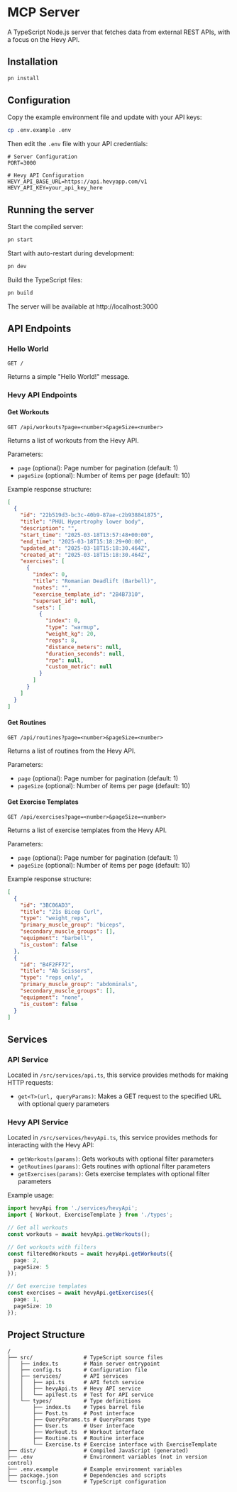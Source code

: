 # MCP Server

A TypeScript Node.js server that fetches data from external REST APIs, with a focus on the Hevy API.

## Installation

```bash
pn install
```

## Configuration

Copy the example environment file and update with your API keys:

```bash
cp .env.example .env
```

Then edit the `.env` file with your API credentials:

```
# Server Configuration
PORT=3000

# Hevy API Configuration
HEVY_API_BASE_URL=https://api.hevyapp.com/v1
HEVY_API_KEY=your_api_key_here
```

## Running the server

Start the compiled server:

```bash
pn start
```

Start with auto-restart during development:

```bash
pn dev
```

Build the TypeScript files:

```bash
pn build
```

The server will be available at http://localhost:3000

## API Endpoints

### Hello World

```
GET /
```

Returns a simple "Hello World!" message.

### Hevy API Endpoints

#### Get Workouts

```
GET /api/workouts?page=<number>&pageSize=<number>
```

Returns a list of workouts from the Hevy API.

Parameters:
- `page` (optional): Page number for pagination (default: 1)
- `pageSize` (optional): Number of items per page (default: 10)

Example response structure:
```json
[
  {
    "id": "22b519d3-bc3c-40b9-87ae-c2b938841875",
    "title": "PHUL Hypertrophy lower body",
    "description": "",
    "start_time": "2025-03-18T13:57:48+00:00",
    "end_time": "2025-03-18T15:18:29+00:00",
    "updated_at": "2025-03-18T15:18:30.464Z",
    "created_at": "2025-03-18T15:18:30.464Z",
    "exercises": [
      {
        "index": 0,
        "title": "Romanian Deadlift (Barbell)",
        "notes": "",
        "exercise_template_id": "2B4B7310",
        "superset_id": null,
        "sets": [
          {
            "index": 0,
            "type": "warmup",
            "weight_kg": 20,
            "reps": 8,
            "distance_meters": null,
            "duration_seconds": null,
            "rpe": null,
            "custom_metric": null
          }
        ]
      }
    ]
  }
]
```

#### Get Routines

```
GET /api/routines?page=<number>&pageSize=<number>
```

Returns a list of routines from the Hevy API.

Parameters:
- `page` (optional): Page number for pagination (default: 1)
- `pageSize` (optional): Number of items per page (default: 10)

#### Get Exercise Templates

```
GET /api/exercises?page=<number>&pageSize=<number>
```

Returns a list of exercise templates from the Hevy API.

Parameters:
- `page` (optional): Page number for pagination (default: 1)
- `pageSize` (optional): Number of items per page (default: 10)

Example response structure:
```json
[
  {
    "id": "3BC06AD3",
    "title": "21s Bicep Curl",
    "type": "weight_reps",
    "primary_muscle_group": "biceps",
    "secondary_muscle_groups": [],
    "equipment": "barbell",
    "is_custom": false
  },
  {
    "id": "B4F2FF72",
    "title": "Ab Scissors",
    "type": "reps_only",
    "primary_muscle_group": "abdominals",
    "secondary_muscle_groups": [],
    "equipment": "none",
    "is_custom": false
  }
]
```

## Services

### API Service

Located in `/src/services/api.ts`, this service provides methods for making HTTP requests:

- `get<T>(url, queryParams)`: Makes a GET request to the specified URL with optional query parameters

### Hevy API Service

Located in `/src/services/hevyApi.ts`, this service provides methods for interacting with the Hevy API:

- `getWorkouts(params)`: Gets workouts with optional filter parameters
- `getRoutines(params)`: Gets routines with optional filter parameters
- `getExercises(params)`: Gets exercise templates with optional filter parameters

Example usage:
```typescript
import hevyApi from './services/hevyApi';
import { Workout, ExerciseTemplate } from './types';

// Get all workouts
const workouts = await hevyApi.getWorkouts();

// Get workouts with filters
const filteredWorkouts = await hevyApi.getWorkouts({
  page: 2,
  pageSize: 5
});

// Get exercise templates
const exercises = await hevyApi.getExercises({
  page: 1,
  pageSize: 10
});
```

## Project Structure

```
/
├── src/                # TypeScript source files
│   ├── index.ts        # Main server entrypoint
│   ├── config.ts       # Configuration file
│   ├── services/       # API services
│   │   ├── api.ts      # API fetch service
│   │   ├── hevyApi.ts  # Hevy API service
│   │   └── apiTest.ts  # Test for API service
│   └── types/          # Type definitions
│       ├── index.ts    # Types barrel file
│       ├── Post.ts     # Post interface
│       ├── QueryParams.ts # QueryParams type
│       ├── User.ts     # User interface
│       ├── Workout.ts  # Workout interface
│       ├── Routine.ts  # Routine interface
│       └── Exercise.ts # Exercise interface with ExerciseTemplate
├── dist/               # Compiled JavaScript (generated)
├── .env                # Environment variables (not in version control)
├── .env.example        # Example environment variables
├── package.json        # Dependencies and scripts
└── tsconfig.json       # TypeScript configuration
``` 